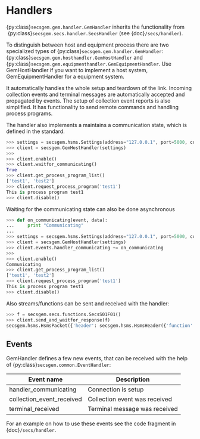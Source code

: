 # Handlers

{py:class}`secsgem.gem.handler.GemHandler` inherits the functionality from  {py:class}`secsgem.secs.handler.SecsHandler` (see {doc}`/secs/handler`).

To distinguish between host and equipment process there are two specialized types of {py:class}`secsgem.gem.handler.GemHandler`:
{py:class}`secsgem.gem.hosthandler.GemHostHandler` and {py:class}`secsgem.gem.equipmenthandler.GemEquipmentHandler`.
Use GemHostHandler if you want to implement a host system, GemEquipmentHandler for a equipment system.

It automatically handles the whole setup and teardown of the link.
Incoming collection events and terminal messages are automatically accepted and propagated by events.
The setup of collection event reports is also simplified.
It has functionality to send remote commands and handling process programs.

The handler also implements a maintains a communication state, which is defined in the standard.

```python
>>> settings = secsgem.hsms.Settings(address="127.0.0.1", port=5000, connect_mode=secsgem.hsms.HsmsConnectMode.PASSIVE, device_type=secsgem.common.DeviceType.HOST)
>>> client = secsgem.GemHostHandler(settings)
>>>
>>> client.enable()
>>> client.waitfor_communicating()
True
>>> client.get_process_program_list()
['test1', 'test2']
>>> client.request_process_program('test1')
This is process program test1
>>> client.disable()
```

Waiting for the communicating state can also be done asynchronous

```python
>>> def on_communicating(event, data):
...     print "Communicating"
...
>>> settings = secsgem.hsms.Settings(address="127.0.0.1", port=5000, connect_mode=secsgem.hsms.HsmsConnectMode.PASSIVE, device_type=secsgem.common.DeviceType.HOST)
>>> client = secsgem.GemHostHandler(settings)
>>> client.events.handler_communicating += on_communicating
>>>
>>> client.enable()
Communicating
>>> client.get_process_program_list()
['test1', 'test2']
>>> client.request_process_program('test1')
This is process program test1
>>> client.disable()
```

Also streams/functions can be sent and received with the handler:

```python
>>> f = secsgem.secs.functions.SecsS01F01()
>>> client.send_and_waitfor_response(f)
secsgem.hsms.HsmsPacket({'header': secsgem.hsms.HsmsHeader({'function': 2, 'stream': 1, 'p_type': 0, 'system': 14, 'session_id': 0, 'require_response': False, 's_type': 0}), 'data': '\x01\x02A\x06EQUIPMA\x06SV n/a'})
```

## Events

GemHandler defines a few new events, that can be received with the help of {py:class}`secsgem.common.EventHandler`:

| Event name | Description |
|---|---|
| handler_communicating | Connection is setup |
| collection_event_received | Collection event was received |
| terminal_received | Terminal message was received |

For an example on how to use these events see the code fragment in {doc}`/secs/handler`.

